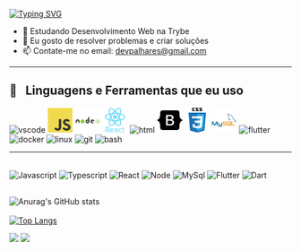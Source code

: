 [![Typing SVG](https://readme-typing-svg.herokuapp.com?font=&weight=600&size=34&pause=1000&color=24F768&background=000000&vCenter=true&width=435&lines=Bem+vindo+ao+meu+Github;Full+Stack+Developer)](https://git.io/typing-svg)


- 🌱 Estudando Desenvolvimento Web na Trybe
- 🤔 Eu gosto de resolver problemas e criar soluções
- 📫 Contate-me no email: devpalhares@gmail.com 



---  
  
<h2> 🚀 &nbsp; Linguagens e Ferramentas que eu uso</h2>
<p align="left">
<img src="https://cdn.jsdelivr.net/gh/devicons/devicon/icons/vscode/vscode-original.svg" alt="vscode" width="45" height="45"/>
<img src="https://raw.githubusercontent.com/devicons/devicon/master/icons/javascript/javascript-original.svg" alt="javascript" width="45" height="45" />
 <img src="https://raw.githubusercontent.com/devicons/devicon/master/icons/nodejs/nodejs-original-wordmark.svg" alt="nodejs" width="45" height="45" />
<img src="https://raw.githubusercontent.com/devicons/devicon/master/icons/react/react-original-wordmark.svg" alt="react" width="45" height="45" />
<img src="https://cdn.jsdelivr.net/gh/devicons/devicon/icons/html5/html5-original.svg" alt="html" width="45" height="45"/>
<img src="https://raw.githubusercontent.com/devicons/devicon/master/icons/bootstrap/bootstrap-plain.svg" alt="bootstrap" width="45" height="45" />
<img src="https://raw.githubusercontent.com/devicons/devicon/master/icons/css3/css3-original-wordmark.svg" alt="css3" width="45" height="45" />
<img src="https://raw.githubusercontent.com/devicons/devicon/master/icons/mysql/mysql-original-wordmark.svg" alt="mysql" width="45" height="45" />
<img src="https://cdn.jsdelivr.net/gh/devicons/devicon/icons/flutter/flutter-original.svg" alt="flutter" width="45" height="45"/>
<img src="https://cdn.jsdelivr.net/gh/devicons/devicon/icons/docker/docker-original.svg" alt="docker" width="45" height="45"/>
<img src="https://cdn.jsdelivr.net/gh/devicons/devicon/icons/linux/linux-original.svg" alt="linux" width="45" height="45"/>       
<img src="https://cdn.jsdelivr.net/gh/devicons/devicon/icons/git/git-original.svg" alt="git" width="45" height="45"/>
<img src="https://cdn.jsdelivr.net/gh/devicons/devicon/icons/bash/bash-original.svg" alt="bash" width="45" height="45"/>
</p>

---


  </div>
<div style="display: inline_block"><br>
  <img align="center" alt="Javascript" height="40" width="40" src="https://pcodinomebzero.neocities.org/Imagens/javascript1.png">
        <img align="center" alt="Typescript" height="40" width="40" src="https://icons.veryicon.com/png/o/business/vscode-program-item-icon/typescript-def.png">
    <img align="center" alt="React" height="40" width="40" src="https://upload.wikimedia.org/wikipedia/commons/thumb/a/a7/React-icon.svg/640px-React-icon.svg.png">
      <img align="center" alt="Node" height="40" width="40" src="https://cdn.iconscout.com/icon/free/png-256/node-js-1174925.png">
  <img align="center" alt="MySql" height="40" width="40" src="https://camo.githubusercontent.com/f85f882cb31eeaeee657ec955313015c30378e8f56c3dc2f06933b617a276cfd/68747470733a2f2f77372e706e6777696e672e636f6d2f706e67732f3734372f3739382f706e672d7472616e73706172656e742d6d7973716c2d6c6f676f2d6d7973716c2d64617461626173652d7765622d646576656c6f706d656e742d636f6d70757465722d736f6674776172652d646f6c7068696e2d6d6172696e652d6d616d6d616c2d616e696d616c732d746578742d7468756d626e61696c2e706e67">
  <img align="center" alt="Flutter" height="30" width="40" src="https://cdn.jsdelivr.net/gh/devicons/devicon/icons/flutter/flutter-original.svg">
  <img align="center" alt="Dart" height="30" width="40" src="https://cdn.jsdelivr.net/gh/devicons/devicon/icons/dart/dart-original.svg">

</div>

##

<div> 
  
![Anurag's GitHub stats](https://github-readme-stats.vercel.app/api?username=GPalhares&show_icons=true&theme=radical)
  <br></br>
  [![Top Langs](https://github-readme-stats.vercel.app/api/top-langs/?username=GPalhares&theme=radical)](https://github.com/anuraghazra/github-readme-stats)

  <a href = "mailto:devpalhares@gmail.com"><img src="https://img.shields.io/badge/-Gmail-%23333?style=for-the-badge&logo=gmail&logoColor=white" target="_blank"></a>
  <a href="https://www.linkedin.com/in/gabriel-palhares-miranda-8378b5215" target="_blank"><img src="https://img.shields.io/badge/-LinkedIn-%230077B5?style=for-the-badge&logo=linkedin&logoColor=white" target="_blank"></a> 
 
</div>


